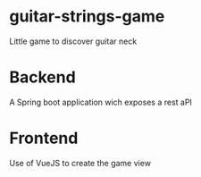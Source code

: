 # guitar-strings-game
Little game to discover guitar neck

# Backend
A Spring boot application wich exposes a rest aPI

# Frontend
Use of VueJS to create the game view
